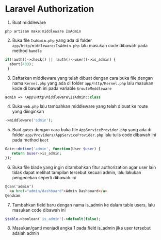 # Laravel Authorization

1. Buat middleware
```
php artisan make:middleware IsAdmin
```
2. Buka file ` IsAdmin.php ` yang ada di folder ` app/http/middleware/IsAdmin.php ` lalu masukan code dibawah pada method ` handle ` 
```php
if(!auth()->check() || !auth()->user()->is_admin) {
  abort(433);
 }
```
3. Daftarkan middleware yang telah dibuat dengan cara buka file dengan nama ` Kernel.php ` yang ada di folder ` app/http/Kernel.php ` lalu masukan kode di bawah ini pada variable ` $routeMeddleware `
```php
admin => \App\Http\Middleware\IsAdmin::class 
```
4. Buka ` web.php ` lalu tambahkan middleware yang telah dibuat ke route yang diinginkan
```php
->middleware('admin');
```
5. Buat ` gates ` dengan cara buka file ` AppServiceProvider.php ` yang ada di folder ` app/Providers/AppServiceProvider.php ` lalu tulis code dibawah ini pada method ` boot `
```php
Gate::define('admin', function(User $user) {
   return $user->is_admin;
});
```
6. Buka file blade yang ingin ditambahkan fitur authorization agar user lain tidak dapat melihat tampilan tersebut kecuali admin, lalu lakukan pengecekan seperti dibawah ini
```html
@can('admin')
  <a href="admin/dashboard">Admin Dashboard</a>
@endcan
```
7. Tambahkan field baru dengan nama is_admin ke dalam table users, lalu masukan code dibawah ini
```php
$table->boolean('is_admin')->default(false);
```
8. Masukan/ganti menjadi angka 1 pada field is_admin jika user tersebut adalah admin
